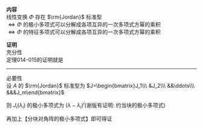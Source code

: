 **内容**  
线性变换 $\Phi$ 存在 $\rm{Jordan}$ 标准型  
$\Leftrightarrow\Phi$ 的极小多项式可以分解成各项互异的一次多项式方幂的乘积  
$\Leftrightarrow\Phi$ 的特征多项式可以分解成各项互异的一次多项式方幂的乘积  
  
**证明**  
充分性  
定理014-015的证明就是  
  
---  
  
必要性  
设 $A$ 的 $\rm{Jordan}$ 标准型为 $J=\begin{bmatrix}J_1\\\ &J_2\\\ &&\ddots\\\ &&&J_m\end{bmatrix}$  
  
则 $J_i(\lambda_i)$ 的极小多项式为 $(\lambda-\lambda_i)^i$(谢版有证明: 约当块的极小多项式)  
  
再加上【分块对角阵的极小多项式】即可得证  
